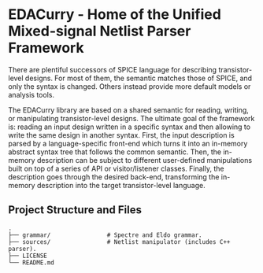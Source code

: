 # EDACurry - Home of the Unified Mixed-signal Netlist Parser Framework

There are plentiful successors of SPICE language for describing transistor-level designs. For most of them, the semantic matches those of SPICE, and only the syntax is changed. Others instead provide more default models or analysis tools.

The EDACurry library are based on a shared semantic for reading, writing, or manipulating transistor-level designs. The ultimate goal of the framework is: reading an input design written in a specific syntax and then allowing to write the same design in another syntax. First, the input description is parsed by a language-specific front-end which turns it into an in-memory abstract syntax tree that follows the common semantic. Then, the in-memory description can be subject to different user-defined manipulations built on top of a series of API or visitor/listener classes. Finally, the description goes through the desired back-end, transforming the in-memory description into the target transistor-level language.

## Project Structure and Files

    .
    ├── grammar/                # Spectre and Eldo grammar.
    ├── sources/                # Netlist manipulator (includes C++ parser).
    ├── LICENSE                       
    └── README.md
